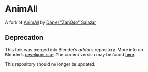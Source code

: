# AnimAll

A fork of [AnimAll](https://wiki.blender.org/index.php/Extensions:2.6/Py/Scripts/Animation/AnimAll) by [Daniel "ZanQdo" Salazar](https://github.com/ZanQdo)

## Deprecation
This fork was merged into Blender’s _addons_ repository. More
info on Blender’s [developer
site](https://developer.blender.org/T68332). The current version may
be found
[here](https://developer.blender.org/diffusion/BA/browse/master/animation_animall.py).

This repository should no longer be updated.

<!-- ## Changes -->

<!-- * This patch allows keying only selected points for meshes, curves and lattices. -->
<!-- * Fix keying POLY splines -->
<!-- * Add fcurves to groups by element (Vertex, Edge, etc.), to keep the dope sheet and graph editor less cluttered -->
<!-- * This does not currently work for curves: the fcurves are unassigned on switching modes. Presumably due to a bug in Blender, since it works for meshes. -->

